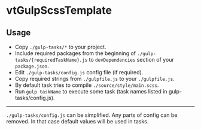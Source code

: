 # vtGulpScssTemplate

## Usage

* Copy ``./gulp-tasks/*`` to your project.
* Include required packages from the beginning of ``./gulp-tasks/{requiredTaskName}.js`` to ``devDependencies`` section of your ``package.json``.
* Edit ``./gulp-tasks/config.js`` config file (if required).
* Copy required strings from ``./gulpfile.js`` to your ``./gulpfile.js``.
* By default task tries to compile ``./source/style/main.scss``.
* Run ``gulp taskName`` to execute some task (task names listed in gulp-tasks/config.js).

---

``./gulp-tasks/config.js`` can be simplified. Any parts of config can be removed. In that case default values will be used in tasks.